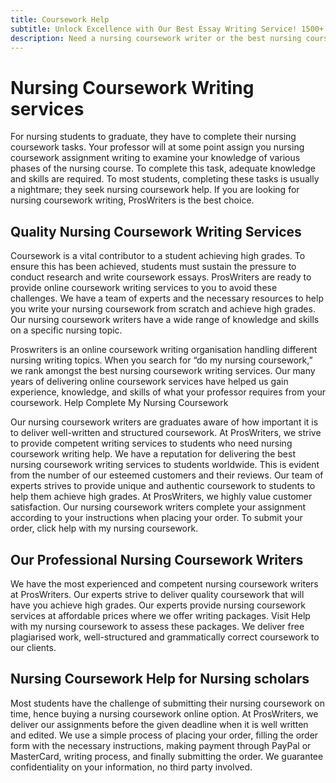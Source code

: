```yaml
---
title: Coursework Help
subtitle: Unlock Excellence with Our Best Essay Writing Service! 1500+ Experts Ready to Craft Your A+ Essay. Order Now!
description: Need a nursing coursework writer or the best nursing coursework writer? We bring you quality nursing coursework writing service cheaply.
---
```


# Nursing Coursework Writing services

For nursing students to graduate, they have to complete their nursing coursework tasks. Your professor will at some point assign you nursing coursework assignment writing to examine your knowledge of various phases of the nursing course. To complete this task, adequate knowledge and skills are required. To most students, completing these tasks is usually a nightmare; they seek nursing coursework help. If you are looking for nursing coursework writing, ProsWriters is the best choice.

## Quality Nursing Coursework Writing Services

Coursework is a vital contributor to a student achieving high grades. To ensure this has been achieved, students must sustain the pressure to conduct research and write coursework essays. ProsWriters are ready to provide online coursework writing services to you to avoid these challenges. We have a team of experts and the necessary resources to help you write your nursing coursework from scratch and achieve high grades. Our nursing coursework writers have a wide range of knowledge and skills on a specific nursing topic.

Proswriters is an online coursework writing organisation handling different nursing writing topics. When you search for “do my nursing coursework,” we rank amongst the best nursing coursework writing services. Our many years of delivering online coursework services have helped us gain experience, knowledge, and skills of what your professor requires from your coursework.
Help Complete My Nursing Coursework

Our nursing coursework writers are graduates aware of how important it is to deliver well-written and structured coursework. At ProsWriters, we strive to provide competent writing services to students who need nursing coursework writing help. We have a reputation for delivering the best nursing coursework writing services to students worldwide. This is evident from the number of our esteemed customers and their reviews. Our team of experts strives to provide unique and authentic coursework to students to help them achieve high grades. At ProsWriters, we highly value customer satisfaction. Our nursing coursework writers complete your assignment according to your instructions when placing your order. To submit your order, click help with my nursing coursework.

## Our Professional Nursing Coursework Writers

We have the most experienced and competent nursing coursework writers at ProsWriters. Our experts strive to deliver quality coursework that will have you achieve high grades. Our experts provide nursing coursework services at affordable prices where we offer writing packages. Visit Help with my nursing coursework to assess these packages. We deliver free plagiarised work, well-structured and grammatically correct coursework to our clients.

## Nursing Coursework Help for Nursing scholars

Most students have the challenge of submitting their nursing coursework on time, hence buying a nursing coursework online option. At ProsWriters, we deliver our assignments before the given deadline when it is well written and edited. We use a simple process of placing your order, filling the order form with the necessary instructions, making payment through PayPal or MasterCard, writing process, and finally submitting the order. We guarantee confidentiality on your information, no third party involved.
